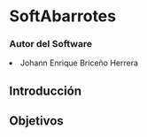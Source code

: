 <h1>SoftAbarrotes</h1>
<h3>Autor del Software</h3>
<li>Johann Enrique Briceño Herrera</li>
<h2>Introducción</h2>
<h2>Objetivos</h2>
